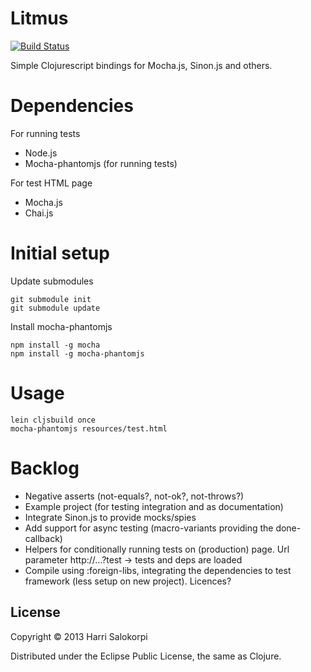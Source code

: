 # Litmus

[![Build Status](https://travis-ci.org/hsalokor/litmus.png)](https://travis-ci.org/hsalokor/litmus)

Simple Clojurescript bindings for Mocha.js, Sinon.js and others.

# Dependencies

For running tests

* Node.js
* Mocha-phantomjs (for running tests)

For test HTML page

* Mocha.js
* Chai.js

# Initial setup

Update submodules

    git submodule init
    git submodule update

Install mocha-phantomjs

    npm install -g mocha
    npm install -g mocha-phantomjs

# Usage

    lein cljsbuild once
    mocha-phantomjs resources/test.html

# Backlog

* Negative asserts (not-equals?, not-ok?, not-throws?)
* Example project (for testing integration and as documentation)
* Integrate Sinon.js to provide mocks/spies
* Add support for async testing (macro-variants providing the done-callback)
* Helpers for conditionally running tests on (production) page. Url parameter http://...?test -> tests and deps are loaded
* Compile using :foreign-libs, integrating the dependencies to test framework (less setup on new project). Licences?

## License

Copyright © 2013 Harri Salokorpi

Distributed under the Eclipse Public License, the same as Clojure.
